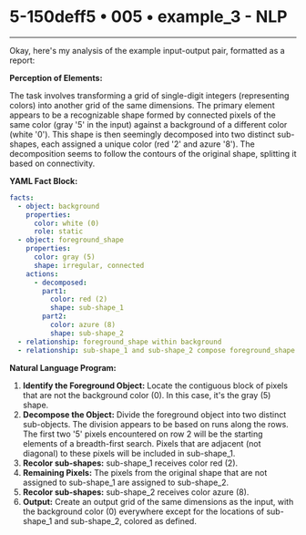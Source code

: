 # 5-150deff5 • 005 • example_3 - NLP

---
Okay, here's my analysis of the example input-output pair, formatted as a report:

**Perception of Elements:**

The task involves transforming a grid of single-digit integers (representing colors) into another grid of the same dimensions. The primary element appears to be a recognizable shape formed by connected pixels of the same color (gray '5' in the input) against a background of a different color (white '0'). This shape is then seemingly decomposed into two distinct sub-shapes, each assigned a unique color (red '2' and azure '8'). The decomposition seems to follow the contours of the original shape, splitting it based on connectivity.

**YAML Fact Block:**



```yaml
facts:
  - object: background
    properties:
      color: white (0)
      role: static
  - object: foreground_shape
    properties:
      color: gray (5)
      shape: irregular, connected
    actions:
      - decomposed:
        part1:
          color: red (2)
          shape: sub-shape_1
        part2:
          color: azure (8)
          shape: sub-shape_2
  - relationship: foreground_shape within background
  - relationship: sub-shape_1 and sub-shape_2 compose foreground_shape

```



**Natural Language Program:**

1.  **Identify the Foreground Object:** Locate the contiguous block of pixels that are not the background color (0). In this case, it's the gray (5) shape.
2.  **Decompose the Object:** Divide the foreground object into two distinct sub-objects. The division appears to be based on runs along the rows. The first two '5' pixels encountered on row 2 will be the starting elements of a breadth-first search. Pixels that are adjacent (not diagonal) to these pixels will be included in sub-shape\_1.
3. **Recolor sub-shapes:** sub-shape\_1 receives color red (2).
4.  **Remaining Pixels:** The pixels from the original shape that are not assigned to sub-shape\_1 are assigned to sub-shape\_2.
5. **Recolor sub-shapes:** sub-shape\_2 receives color azure (8).
6.  **Output:** Create an output grid of the same dimensions as the input, with the background color (0) everywhere except for the locations of sub-shape\_1 and sub-shape\_2, colored as defined.



